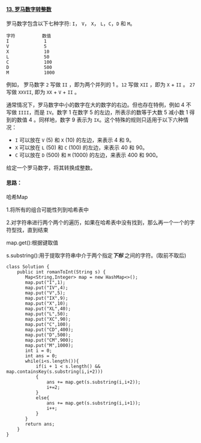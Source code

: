 #### [13. 罗马数字转整数](https://leetcode.cn/problems/roman-to-integer/)

罗马数字包含以下七种字符: `I`， `V`， `X`， `L`，`C`，`D` 和 `M`。

```
字符          数值
I             1
V             5
X             10
L             50
C             100
D             500
M             1000
```

例如， 罗马数字 `2` 写做 `II` ，即为两个并列的 1 。`12` 写做 `XII` ，即为 `X` + `II` 。 `27` 写做 `XXVII`, 即为 `XX` + `V` + `II` 。

通常情况下，罗马数字中小的数字在大的数字的右边。但也存在特例，例如 4 不写做 `IIII`，而是 `IV`。数字 1 在数字 5 的左边，所表示的数等于大数 5 减小数 1 得到的数值 4 。同样地，数字 9 表示为 `IX`。这个特殊的规则只适用于以下六种情况：

- `I` 可以放在 `V` (5) 和 `X` (10) 的左边，来表示 4 和 9。
- `X` 可以放在 `L` (50) 和 `C` (100) 的左边，来表示 40 和 90。 
- `C` 可以放在 `D` (500) 和 `M` (1000) 的左边，来表示 400 和 900。

给定一个罗马数字，将其转换成整数。

#### 思路：

哈希Map

1.将所有的组合可能性列到哈希表中

2.对字符串进行两个两个的遍历，如果在哈希表中没有找到，那么再一个一个的字符型找，直到结束

map.get():根据键取值

s.substring():用于提取字符串中介于两个指定***下标*** 之间的字符。(取前不取后)

```
class Solution {
    public int romanToInt(String s) {
       Map<String,Integer> map = new HashMap<>();
       map.put("I",1);
       map.put("IV",4);
       map.put("V",5);
       map.put("IX",9);
       map.put("X",10);
       map.put("XL",40);
       map.put("L",50);
       map.put("XC",90);
       map.put("C",100);
       map.put("CD",400);
       map.put("D",500);
       map.put("CM",900);
       map.put("M",1000);
       int i = 0;
       int ans = 0;
       while(i<s.length()){
           if(i + 1 < s.length() && map.containsKey(s.substring(i,i+2)))
           {
               ans += map.get(s.substring(i,i+2));
               i+=2;
           }
           else{
               ans += map.get(s.substring(i,i+1));
               i++;
           }
       }
       return ans;
    }
}
```


